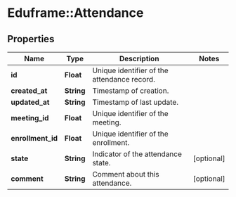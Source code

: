 # Eduframe::Attendance

## Properties
Name | Type | Description | Notes
------------ | ------------- | ------------- | -------------
**id** | **Float** | Unique identifier of the attendance record. | 
**created_at** | **String** | Timestamp of creation. | 
**updated_at** | **String** | Timestamp of last update. | 
**meeting_id** | **Float** | Unique identifier of the meeting. | 
**enrollment_id** | **Float** | Unique identifier of the enrollment. | 
**state** | **String** | Indicator of the attendance state. | [optional] 
**comment** | **String** | Comment about this attendance. | [optional] 


